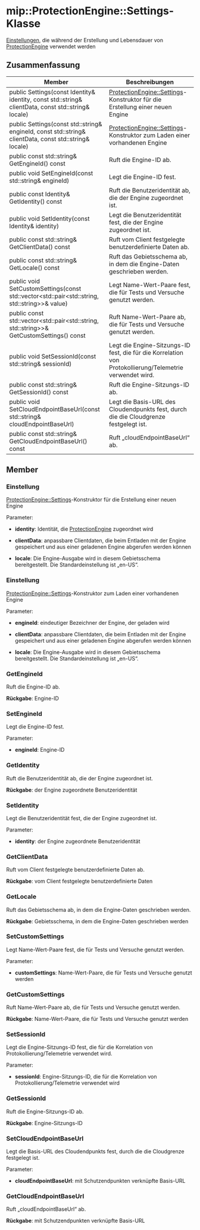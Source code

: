 # <a name="class-mipprotectionenginesettings"></a>mip::ProtectionEngine::Settings-Klasse 
[Einstellungen](class_mip_protectionengine_settings.md), die während der Erstellung und Lebensdauer von [ProtectionEngine](class_mip_protectionengine.md) verwendet werden
  
## <a name="summary"></a>Zusammenfassung
 Member                        | Beschreibungen                                
--------------------------------|---------------------------------------------
 public Settings(const Identity& identity, const std::string& clientData, const std::string& locale)  |  [ProtectionEngine::Settings](class_mip_protectionengine_settings.md)-Konstruktor für die Erstellung einer neuen Engine
 public Settings(const std::string& engineId, const std::string& clientData, const std::string& locale)  |  [ProtectionEngine::Settings](class_mip_protectionengine_settings.md)-Konstruktor zum Laden einer vorhandenen Engine
 public const std::string& GetEngineId() const  |  Ruft die Engine-ID ab.
 public void SetEngineId(const std::string& engineId)  |  Legt die Engine-ID fest.
 public const Identity& GetIdentity() const  |  Ruft die Benutzeridentität ab, die der Engine zugeordnet ist.
 public void SetIdentity(const Identity& identity)  |  Legt die Benutzeridentität fest, die der Engine zugeordnet ist.
 public const std::string& GetClientData() const  |  Ruft vom Client festgelegte benutzerdefinierte Daten ab.
 public const std::string& GetLocale() const  |  Ruft das Gebietsschema ab, in dem die Engine-Daten geschrieben werden.
public void SetCustomSettings(const std::vector<std::pair<std::string, std::string>>& value)  |  Legt Name-Wert-Paare fest, die für Tests und Versuche genutzt werden.
public const std::vector<std::pair<std::string, std::string>>& GetCustomSettings() const  |  Ruft Name-Wert-Paare ab, die für Tests und Versuche genutzt werden.
 public void SetSessionId(const std::string& sessionId)  |  Legt die Engine-Sitzungs-ID fest, die für die Korrelation von Protokollierung/Telemetrie verwendet wird.
 public const std::string& GetSessionId() const  |  Ruft die Engine-Sitzungs-ID ab.
 public void SetCloudEndpointBaseUrl(const std::string& cloudEndpointBaseUrl)  |  Legt die Basis-URL des Cloudendpunkts fest, durch die die Cloudgrenze festgelegt ist.
 public const std::string& GetCloudEndpointBaseUrl() const  |  Ruft „cloudEndpointBaseUrl“ ab.
  
## <a name="members"></a>Member
  
### <a name="settings"></a>Einstellung
[ProtectionEngine::Settings](class_mip_protectionengine_settings.md)-Konstruktor für die Erstellung einer neuen Engine

Parameter:  
* **identity**: Identität, die [ProtectionEngine](class_mip_protectionengine.md) zugeordnet wird


* **clientData**: anpassbare Clientdaten, die beim Entladen mit der Engine gespeichert und aus einer geladenen Engine abgerufen werden können 


* **locale**: Die Engine-Ausgabe wird in diesem Gebietsschema bereitgestellt. Die Standardeinstellung ist „en-US“.


  
### <a name="settings"></a>Einstellung
[ProtectionEngine::Settings](class_mip_protectionengine_settings.md)-Konstruktor zum Laden einer vorhandenen Engine

Parameter:  
* **engineId**: eindeutiger Bezeichner der Engine, der geladen wird 


* **clientData**: anpassbare Clientdaten, die beim Entladen mit der Engine gespeichert und aus einer geladenen Engine abgerufen werden können 


* **locale**: Die Engine-Ausgabe wird in diesem Gebietsschema bereitgestellt. Die Standardeinstellung ist „en-US“.


  
### <a name="getengineid"></a>GetEngineId
Ruft die Engine-ID ab.

  
**Rückgabe**: Engine-ID
  
### <a name="setengineid"></a>SetEngineId
Legt die Engine-ID fest.

Parameter:  
* **engineId**: Engine-ID


  
### <a name="getidentity"></a>GetIdentity
Ruft die Benutzeridentität ab, die der Engine zugeordnet ist.

  
**Rückgabe**: der Engine zugeordnete Benutzeridentität
  
### <a name="setidentity"></a>SetIdentity
Legt die Benutzeridentität fest, die der Engine zugeordnet ist.

Parameter:  
* **identity**: der Engine zugeordnete Benutzeridentität


  
### <a name="getclientdata"></a>GetClientData
Ruft vom Client festgelegte benutzerdefinierte Daten ab.

  
**Rückgabe**: vom Client festgelegte benutzerdefinierte Daten
  
### <a name="getlocale"></a>GetLocale
Ruft das Gebietsschema ab, in dem die Engine-Daten geschrieben werden.

  
**Rückgabe**: Gebietsschema, in dem die Engine-Daten geschrieben werden
  
### <a name="setcustomsettings"></a>SetCustomSettings
Legt Name-Wert-Paare fest, die für Tests und Versuche genutzt werden.

Parameter:  
* **customSettings**: Name-Wert-Paare, die für Tests und Versuche genutzt werden


  
### <a name="getcustomsettings"></a>GetCustomSettings
Ruft Name-Wert-Paare ab, die für Tests und Versuche genutzt werden.

  
**Rückgabe**: Name-Wert-Paare, die für Tests und Versuche genutzt werden
  
### <a name="setsessionid"></a>SetSessionId
Legt die Engine-Sitzungs-ID fest, die für die Korrelation von Protokollierung/Telemetrie verwendet wird.

Parameter:  
* **sessionId**: Engine-Sitzungs-ID, die für die Korrelation von Protokollierung/Telemetrie verwendet wird


  
### <a name="getsessionid"></a>GetSessionId
Ruft die Engine-Sitzungs-ID ab.

  
**Rückgabe**: Engine-Sitzungs-ID
  
### <a name="setcloudendpointbaseurl"></a>SetCloudEndpointBaseUrl
Legt die Basis-URL des Cloudendpunkts fest, durch die die Cloudgrenze festgelegt ist.

Parameter:  
* **cloudEndpointBaseUrl**: mit Schutzendpunkten verknüpfte Basis-URL


  
### <a name="getcloudendpointbaseurl"></a>GetCloudEndpointBaseUrl
Ruft „cloudEndpointBaseUrl“ ab.

  
**Rückgabe**: mit Schutzendpunkten verknüpfte Basis-URL